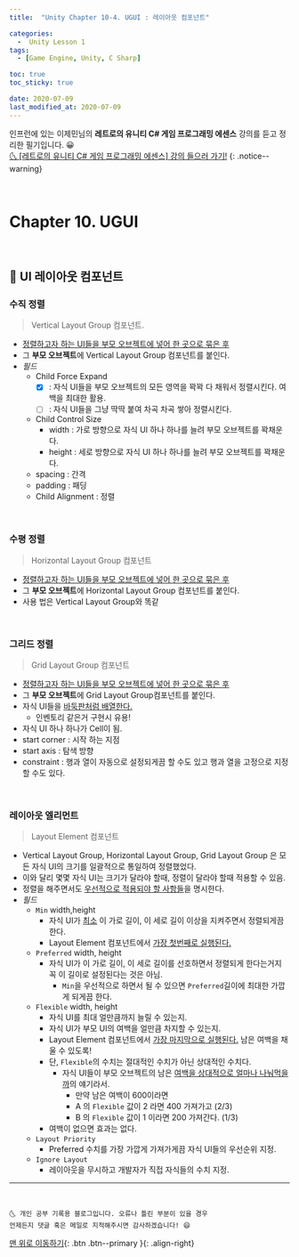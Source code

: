 ```yaml
---
title:  "Unity Chapter 10-4. UGUI : 레이아웃 컴포넌트" 

categories:
  -  Unity Lesson 1 
tags:
  - [Game Engine, Unity, C Sharp]

toc: true
toc_sticky: true

date: 2020-07-09
last_modified_at: 2020-07-09
---
```


인프런에 있는 이제민님의 **레트로의 유니티 C# 게임 프로그래밍 에센스** 강의를 듣고 정리한 필기입니다. 😀  
[🌜 [레트로의 유니티 C# 게임 프로그래밍 에센스] 강의 들으러 가기!](https://www.inflearn.com/course/%EC%9C%A0%EB%8B%88%ED%8B%B0-%EA%B2%8C%EC%9E%84-%ED%94%84%EB%A1%9C%EA%B7%B8%EB%9E%98%EB%B0%8D-%EC%97%90%EC%84%BC%EC%8A%A4)
{: .notice--warning}

<br>

# Chapter 10. UGUI 

<br>

## 🔔 UI 레이아웃 컴포넌트

### 수직 정렬

> Vertical Layout Group 컴포넌트.
- <u>정렬하고자 하는 UI들을 부모 오브젝트에 넣어 한 곳으로 묶은 후</u>
- 그 **부모 오브젝트**에 Vertical Layout Group 컴포넌트를 붙인다.
- *필드*
  - Child Force Expand 
    - [X] : 자식 UI들을 부모 오브젝트의 모든 영역을 꽉꽉 다 채워서 정렬시킨다. 여백을 최대한 활용.
    - [ ] : 자식 UI들을 그냥 딱딱 붙여 차곡 차곡 쌓아 정렬시킨다.
  - Child Control Size
    - width : 가로 방향으로 자식 UI 하나 하나를 늘려 부모 오브젝트를 꽉채운다.
    - height : 세로 방향으로 자식 UI 하나 하나를 늘려 부모 오브젝트를 꽉채운다.
  - spacing : 간격
  - padding : 패딩
  - Child Alignment : 정렬

<br>

### 수평 정렬

> Horizontal Layout Group 컴포넌트
- <u>정렬하고자 하는 UI들을 부모 오브젝트에 넣어 한 곳으로 묶은 후</u>
- 그 **부모 오브젝트**에 Horizontal Layout Group 컴포넌트를 붙인다.
- 사용 법은 Vertical Layout Group와 똑같

<br>

### 그리드 정렬 

> Grid Layout Group 컴포넌트 

- <u>정렬하고자 하는 UI들을 부모 오브젝트에 넣어 한 곳으로 묶은 후</u>
- 그 **부모 오브젝트**에 Grid Layout Group컴포넌트를 붙인다.
- 자식 UI들을 <u>바둑판처럼 배열한다.</u>
  - 인벤토리 같은거 구현시 유용!
- 자식 UI 하나 하나가 Cell이 됨.
- start corner : 시작 하는 지점
- start axis : 탐색 방향
- constraint : 행과 열이 자동으로 설정되게끔 할 수도 있고 행과 열을 고정으로 지정할 수도 있다.

<br>

### 레이아웃 엘리먼트

> Layout Element 컴포넌트

- Vertical Layout Group, Horizontal Layout Group, Grid Layout Group 은 모든 자식 UI의 크기를 일괄적으로 통일하여 정렬했었다.
- 이와 달리 몇몇 자식 UI는 크기가 달라야 할때, 정렬이 달라야 할때 적용할 수 있음.
- 정렬을 해주면서도 <u>우선적으로 적용되야 할 사항들</u>을 명시한다.
- *필드*
  - `Min` width,height 
    - 자식 UI가 <u>최소</u> 이 가로 길이, 이 세로 길이 이상을 지켜주면서 정렬되게끔 한다.
    - Layout Element 컴포넌트에서 <u>가장 첫번째로 실행된다.</u>
  - `Preferred` width, height
    - 자식 UI가 이 가로 길이, 이 세로 길이를 선호하면서 정렬되게 한다는거지 꼭 이 길이로 설정된다는 것은 아님.
      - `Min`을 우선적으로 하면서 될 수 있으면 `Preferred`길이에 최대한 가깝게 되게끔 한다.
  - `Flexible` width, height
    - 자식 UI를 최대 얼만큼까지 늘릴 수 있는지.
    - 자식 UI가 부모 UI의 여백을 얼만큼 차지할 수 있는지.
    - Layout Element 컴포넌트에서 <u>가장 마지막으로 실행된다.</u> 남은 여백을 채울 수 있도록!
    - 단, `Flexible`의 수치는 절대적인 수치가 아닌 상대적인 수치다. 
      - 자식 UI들이 부모 오브젝트의 남은 <u>여백을 상대적으로 얼마나 나눠먹을까</u>의 얘기라서.
        - 만약 남은 여백이 600이라면 
        - A 의 `Flexible` 값이 2 라면 400 가져가고 (2/3)
        - B 의 `Flexible` 값이 1 이라면 200 가져간다. (1/3)
    - 여백이 없으면 효과는 없다.
  - `Layout Priority` 
    - Preferred 수치를 가장 가깝게 가져가게끔 자식 UI들의 우선순위 지정. 
  - `Ignore Layout`
    - 레이아웃을 무시하고 개발자가 직접 자식들의 수치 지정.

***
<br>

    🌜 개인 공부 기록용 블로그입니다. 오류나 틀린 부분이 있을 경우 
    언제든지 댓글 혹은 메일로 지적해주시면 감사하겠습니다! 😄

[맨 위로 이동하기](#){: .btn .btn--primary }{: .align-right}

<br>
